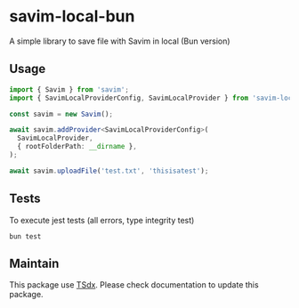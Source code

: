 # savim-local-bun

A simple library to save file with Savim in local (Bun version)

## Usage

```typescript
import { Savim } from 'savim';
import { SavimLocalProviderConfig, SavimLocalProvider } from 'savim-local-bun';

const savim = new Savim();

await savim.addProvider<SavimLocalProviderConfig>(
  SavimLocalProvider,
  { rootFolderPath: __dirname },
);

await savim.uploadFile('test.txt', 'thisisatest');
```

## Tests

To execute jest tests (all errors, type integrity test)

```
bun test
```

## Maintain

This package use [TSdx](https://github.com/jaredpalmer/tsdx). Please check documentation to update this package.
